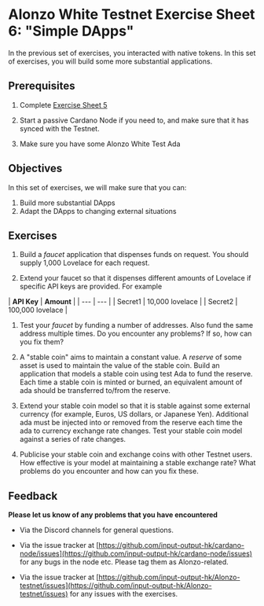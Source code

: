 # Alonzo White Testnet Exercise Sheet 6: "Simple DApps" #

In the previous set of exercises, you interacted with native tokens. In this set of exercises, you will build some more substantial applications.

## Prerequisites ##

1. Complete [Exercise Sheet 5](5_Alonzo-white-exeercise-5.md)

2. Start a passive Cardano Node if you need to, and make sure that it has synced with the Testnet.

3. Make sure you have some Alonzo White Test Ada

## Objectives ##

In this set of exercises, we will make sure that you can:

1. Build more substantial DApps
2. Adapt the DApps to changing external situations

## Exercises ##

1. Build a _faucet_ application that dispenses funds on request. You should supply 1,000 Lovelace for each request.

1. Extend your faucet so that it dispenses different amounts of Lovelace if specific API keys are provided. For example

| **API Key** | **Amount**
 |
| --- | --- |
| Secret1 | 10,000 lovelace
 |
| Secret2
 | 100,000 lovelace |

1. Test your _faucet_ by funding a number of addresses. Also fund the same address multiple times. Do you encounter any problems? If so, how can you fix them?

1. A "stable coin" aims to maintain a constant value. A _reserve_ of some asset is used to maintain the value of the stable coin. Build an application that models a stable coin using test Ada to fund the reserve. Each time a stable coin is minted or burned, an equivalent amount of ada should be transferred to/from the reserve.

1. Extend your stable coin model so that it is stable against some external currency (for example, Euros, US dollars, or Japanese Yen). Additional ada must be injected into or removed from the reserve each time the ada to currency exchange rate changes. Test your stable coin model against a series of rate changes.

1. Publicise your stable coin and exchange coins with other Testnet users. How effective is your model at maintaining a stable exchange rate? What problems do you encounter and how can you fix these.

## Feedback


**Please let us know of any problems that you have encountered**

- Via the Discord channels for general questions.

- Via the issue tracker at [https://github.com/input-output-hk/cardano-node/issues](https://github.com/input-output-hk/cardano-node/issues) for any bugs in the node etc.  Please tag them as Alonzo-related.

- Via the issue tracker at [https://github.com/input-output-hk/Alonzo-testnet/issues](https://github.com/input-output-hk/Alonzo-testnet/issues) for any issues with the exercises.


